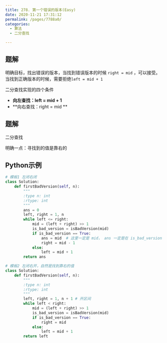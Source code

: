 ```yaml
---
title: 278. 第一个错误的版本(Easy)
date: 2020-11-21 17:31:12
permalink: /pages/7788a0/
categories: 
  - 算法
  - 二分查找

---
```


## 题解

明确目标，找出错误的版本，当找到错误版本的时候 `right = mid` ，可以接受。当找到正确版本的时候，需要拒绝`left = mid + 1`

二分查找实现的四个条件

- **向左查找：left = mid + 1**
- **向右查找：right = mid **

## 题解

二分查找

明确一点：寻找到的值是靠右的

## Python示例

```python
# 模板1 左闭右闭
class Solution:
    def firstBadVersion(self, n):
        """
        :type n: int
        :rtype: int
        """
        ans = 0
        left, right = 1, n
        while left <= right:
            mid = (left + right) >> 1
            is_bad_version = isBadVersion(mid) 
            if is_bad_version == True:
                ans = mid  # 这里一定是 mid， ans 一定是在 is_bad_version 为 True 的情况
                right = mid - 1
            else:
                left = mid + 1
        return ans

# 模板2 左闭右开，自然是找到靠右的值 
class Solution:
    def firstBadVersion(self, n):
        """
        :type n: int
        :rtype: int
        """
        left, right = 1, n + 1 # 开区间
        while left < right:
            mid = (left + right) >> 1
            is_bad_version = isBadVersion(mid) 
            if is_bad_version == True:
                right = mid
            else:
                left = mid + 1
        return left
```

